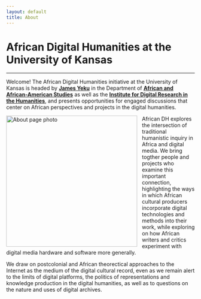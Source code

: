 ```yaml
---
layout: default
title: About
---
```



# African Digital Humanities at the University of Kansas
----
Welcome! The African Digital Humanities initiative at the University of Kansas is headed by **[James Yeku](https://afs.ku.edu/james-yeku)** in the Department of **[African and African-American Studies](https://afs.ku.edu/)** as well as the **[Institute for Digital Research in the Humanities](http://idrh.ku.edu)**, and presents opportunities for engaged discussions that center on African perspectives and projects in the digital humanities. 



<img align="left" style="padding-right:10px" src="{{ site.baseurl }}/assets/word-cloud.png" alt="About page photo" width="350">

African DH explores the intersection of traditional humanistic inquiry in Africa and digital media. We bring togther people and projects who examine this important connection, highlighting the ways in which African cultural producers incorporate digital technologies and methods into their work, while exploring on how African writers and critics experiment with digital media hardware and software more generally.

We draw on postcolonial and African theorectical approaches to the Internet as the medium of the digital cultural record, even as we remain alert to the limits of digital platforms, the politics of representations and knowledge production in the digital humanities, as well as to questions on the nature and uses of digital archives.

